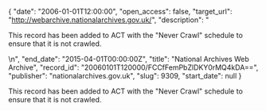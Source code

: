 {
  "date": "2006-01-01T12:00:00", 
  "open_access": false, 
  "target_url": "http://webarchive.nationalarchives.gov.uk/", 
  "description": "<p>This record has been added to ACT with the \"Never Crawl\" schedule to ensure that it is not crawled.</p>\n", 
  "end_date": "2015-04-01T00:00:00Z", 
  "title": "National Archives Web Archive", 
  "record_id": "20060101T120000/FCCfFemPbZlDKY0rMQ4kDA==", 
  "publisher": "nationalarchives.gov.uk", 
  "slug": 9309, 
  "start_date": null
}

<p>This record has been added to ACT with the "Never Crawl" schedule to ensure that it is not crawled.</p>
